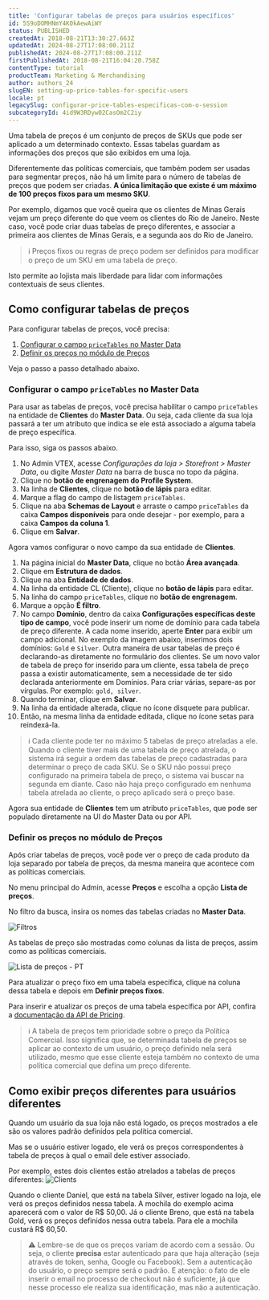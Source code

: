 ```yaml
---
title: 'Configurar tabelas de preços para usuários específicos'
id: 5S9oDOMHNmY4K0kAewAiWY
status: PUBLISHED
createdAt: 2018-08-21T13:30:27.663Z
updatedAt: 2024-08-27T17:08:00.211Z
publishedAt: 2024-08-27T17:08:00.211Z
firstPublishedAt: 2018-08-21T16:04:20.758Z
contentType: tutorial
productTeam: Marketing & Merchandising
author: authors_24
slugEN: setting-up-price-tables-for-specific-users
locale: pt
legacySlug: configurar-price-tables-especificas-com-o-session
subcategoryId: 4id9W3RDyw02CasOm2C2iy
---
```


Uma tabela de preços é um conjunto de preços de SKUs que pode ser aplicado a um determinado contexto. Essas tabelas guardam as informações dos preços que são exibidos em uma loja.

Diferentemente das políticas comerciais, que também podem ser usadas para segmentar preços, não há um limite para o número de tabelas de preços que podem ser criadas. **A única limitação que existe é um máximo de 100 preços fixos para um mesmo SKU**. 

Por exemplo, digamos que você queira que os clientes de Minas Gerais vejam um preço diferente do que veem os clientes do Rio de Janeiro. Neste caso, você pode criar duas tabelas de preço diferentes, e associar a primeira aos clientes de Minas Gerais, e a segunda aos do Rio de Janeiro.

>ℹ️ Preços fixos ou regras de preço podem ser definidos para modificar o preço de um SKU em uma tabela de preço.

Isto permite ao lojista mais liberdade para lidar com informações contextuais de seus clientes.

## Como configurar tabelas de preços

Para configurar tabelas de preços, você precisa:

1. [Configurar o campo `priceTables` no Master Data](#configurar-o-campo-pricetables-no-master-data)
2. [Definir os preços no módulo de Preços](#definir-os-precos-no-modulo-de-precos)

Veja o passo a passo detalhado abaixo.

### Configurar o campo `priceTables` no Master Data

Para usar as tabelas de preços, você precisa habilitar o campo `priceTables` na entidade de __Clientes__ do __Master Data__. Ou seja, cada cliente da sua loja passará a ter um atributo que indica se ele está associado a alguma tabela de preço específica.

Para isso, siga os passos abaixo.

1. No Admin VTEX, acesse *Configurações da loja > Storefront > Master Data*, ou digite *Master Data* na barra de busca no topo da página.
2. Clique no __botão de engrenagem do Profile System__.
3. Na linha de __Clientes__, clique no __botão de lápis__ para editar.
4. Marque a flag do campo de listagem `priceTables`.
5. Clique na aba __Schemas de Layout__ e arraste o campo `priceTables` da caixa __Campos disponíveis__ para onde desejar - por exemplo, para a caixa __Campos da coluna 1__.
6. Clique em __Salvar__.

Agora vamos configurar o novo campo da sua entidade de __Clientes__.

1. Na página inicial do __Master Data__, clique no botão __Área avançada__.
2. Clique em __Estrutura de dados__.
3. Clique na aba __Entidade de dados__.
4. Na linha da entidade CL (Cliente), clique no __botão de lápis__ para editar.
5. Na linha do campo `priceTables`, clique no __botão de engrenagem__.
6. Marque a opção __É filtro__.
7. No campo __Domínio__, dentro da caixa __Configurações específicas deste tipo de campo__, você pode inserir um nome de domínio para cada tabela de preço diferente. A cada nome inserido, aperte __Enter__ para exibir um campo adicional. No exemplo da imagem abaixo, inserimos dois domínios: `Gold` e `Silver`.
Outra maneira de usar tabelas de preço é declarando-as diretamente no formulário dos clientes. Se um novo valor de tabela de preço for inserido para um cliente, essa tabela de preço passa a existir automaticamente, sem a necessidade de ter sido declarada anteriormente em Domínios. Para criar várias, separe-as por vírgulas. Por exemplo: `gold, silver`.
9. Quando terminar, clique em __Salvar__.
10. Na linha da entidade alterada, clique no ícone disquete para publicar.
11. Então, na mesma linha da entidade editada, clique no ícone setas para reindexá-la.

>ℹ️ Cada cliente pode ter no máximo 5 tabelas de preço atreladas a ele.
> Quando o cliente tiver mais de uma tabela de preço atrelada, o sistema irá seguir a ordem das tabelas de preço cadastradas para determinar o preço de cada SKU. Se o SKU não possui preço configurado na primeira tabela de preço, o sistema vai buscar na segunda em diante. Caso não haja preço configurado em nenhuma tabela atrelada ao cliente, o preço aplicado será o preço base.

Agora sua entidade de __Clientes__ tem um atributo `priceTables`, que pode ser populado diretamente na UI do Master Data ou por API.

### Definir os preços no módulo de Preços

Após criar tabelas de preços, você pode ver o preço de cada produto da loja separado por tabela de preços, da mesma maneira que acontece com as políticas comerciais.

No menu principal do Admin, acesse __Preços__ e escolha a opção __Lista de preços__.

No filtro da busca, insira os nomes das tabelas criadas no __Master Data__.

![Filtros](https://images.ctfassets.net/alneenqid6w5/4sQMk2XLRyoQvFLNrGI0A7/623539da9a99dcfae6b6bf2a8ce1e6b0/Filtros_-_PT.png)

As tabelas de preço são mostradas como colunas da lista de preços, assim como as políticas comerciais.

![Lista de preços - PT](//images.ctfassets.net/alneenqid6w5/16m3JGeeDwzioInWVBxbpl/5cdc7aed4d5feb7687f5103fe6a8746c/Lista_de_pre_os_-_PT.png)

Para atualizar o preço fixo em uma tabela específica, clique na coluna dessa tabela e depois em __Definir preços fixos__. 

Para inserir e atualizar os preços de uma tabela específica por API, confira a [documentação da API de Pricing](https://developers.vtex.com/reference/prices-and-fixed-prices#createeditfixedpricesonapricetableortradepolicy).

>ℹ️ A tabela de preços tem prioridade sobre o preço da Política Comercial. Isso significa que, se determinada tabela de preços se aplicar ao contexto de um usuário, o preço definido nela será utilizado, mesmo que esse cliente esteja também no contexto de uma política comercial que defina um preço diferente.

## Como exibir preços diferentes para usuários diferentes

Quando um usuário da sua loja não está logado, os preços mostrados a ele são os valores padrão definidos pela política comercial.

Mas se o usuário estiver logado, ele verá os preços correspondentes à tabela de preços à qual o email dele estiver associado.

Por exemplo, estes dois clientes estão atrelados a tabelas de preços diferentes:
![Clients](//images.ctfassets.net/alneenqid6w5/4YanVck2GswcKKEEamO6gs/d1a2bc5603716c485dd000239a49fb41/Clients.png)

Quando o cliente Daniel, que está na tabela Silver, estiver logado na loja, ele verá os preços definidos nessa tabela. A mochila do exemplo acima aparecerá com o valor de R$ 50,00.
Já o cliente Breno, que está na tabela Gold, verá os preços definidos nessa outra tabela. Para ele a mochila custará R$ 60,50.

>⚠️ Lembre-se de que os preços variam de acordo com a sessão. Ou seja, o cliente **precisa** estar autenticado para que haja alteração (seja através de token, senha, Google ou Facebook). Sem a autenticação do usuário, o preço sempre será o padrão. E atenção: o fato de ele inserir o email no processo de checkout não é suficiente, já que nesse processo ele realiza sua identificação, mas não a autenticação.
